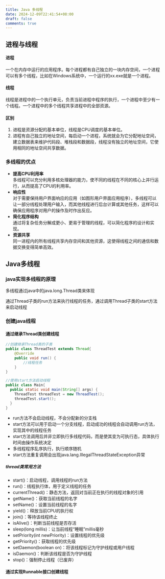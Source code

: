 ```yaml
---
title: Java 多线程
date: 2024-12-09T22:41:54+08:00
draft: false
comments: true
---
```


## 进程与线程

#### 进程
一个在内存中运行的应用程序。每个进程都有自己独立的一块内存空间，一个进程可以有多个线程，比如在Windows系统中，一个运行的xx.exe就是一个进程。

#### 线程
线程是进程中的一个执行单元，负责当前进程中程序的执行，一个进程中至少有一个线程。一个进程中的多个线程共享进程中的全部资源。

#### 区别
1. 进程是资源分配的基本单位，线程是CPU调度的基本单位。
2. 进程有自己独立的地址空间，每启动一个进程，系统就会为它分配地址空间，建立数据表来维护代码段、堆栈段和数据段，线程没有独立的地址空间，它使用相同的地址空间共享数据。


### 多线程的优点

* **提高CPU利用率**  
  多线程可以充分利用多核处理器的能力，使不同的线程在不同的核心上并行运行，从而提高了CPU的利用率。
* **响应性**  
  对于需要保持用户界面响应的应用（如图形用户界面应用程序），多线程可以让一部分线程处理用户输入，而其他线程进行后台计算或其他任务，这样可以确保应用程序对用户的操作及时作出反应。
* **简化程序结构**  
  通过将复杂任务分解成更小、更易于管理的线程，可以简化程序的设计和实现。
* **资源共享**  
  同一进程内的所有线程共享内存空间和其他资源，这使得线程之间的通信和数据交换变得简单高效。

## Java多线程

### java实现多线程的原理

多线程通过java中的java.long.Thread类来体现  

通过Thread子类的run方法来执行线程的任务，通过调用Thread子类的start方法来启动线程

### 创建java线程

#### 通过继承Thread类创建线程
```java 
//创建继承Thread类的子类
public class ThreadTest extends Thread{
    @Override
    public void run() {
        //线程任务
    }
}
```
```java
//使用start方法启动线程
public class Main{
  public static void main(String[] args) {
    ThreadTest threadTest = new ThreadTest();
    threadTest.start();
  }
}
```
* run方法不会启动线程，不会分配新的分支栈
* start方法可以用于启动一个分支线程，启动成功的线程会自动调用run方法，实现其中的线程任务
* start方法调用后并非立即执行多线程代码，而是使其变为可执行态，具体执行时间由操作系统决定
* 多线程程序乱序执行，执行顺序随机
* start方法重复调用会出现java.lang.lllegaIThreadStateException异常

##### thread类常用方法

* start()：启动线程，调用线程的run方法
* run()：线程执行体，用于定义线程的任务
* currentThread()：静态方法，返回对当前正在执行的线程对象的引用
* getName()：获取当前线程的名字
* setName()：设置当前线程的名字
* yield()：释放当前CPU的执行权
* join()：等待该线程终止
* isAlive()：判断当前线程是否存活
* sleep(long millis)：让当前线程“睡眠”millis毫秒
* setPriority(int newPriority)：设置线程的优先级
* getPriority()：获取线程的优先级
* setDaemon(boolean on)：将该线程标记为守护线程或用户线程
* isDaemon()：判断该线程是否为守护线程
* stop()：强制停止线程（已废弃）

#### 通过实现Runnable接口创建线程

